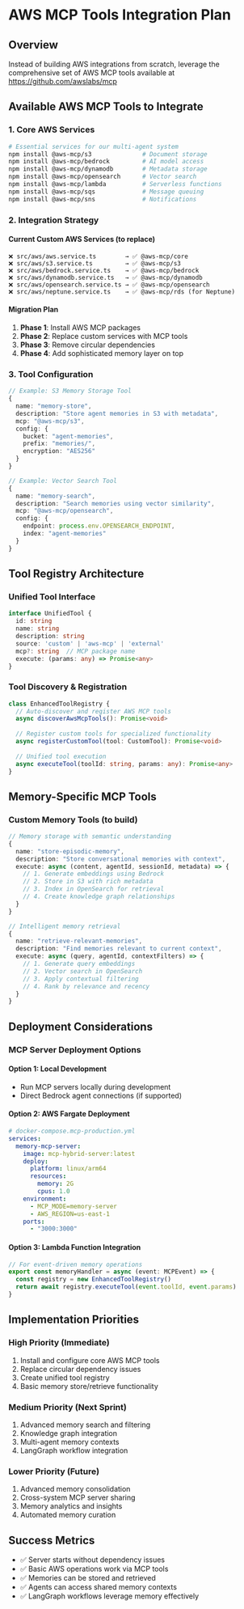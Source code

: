 # AWS MCP Tools Integration Plan

## Overview
Instead of building AWS integrations from scratch, leverage the comprehensive set of AWS MCP tools available at https://github.com/awslabs/mcp

## Available AWS MCP Tools to Integrate

### 1. Core AWS Services
```bash
# Essential services for our multi-agent system
npm install @aws-mcp/s3              # Document storage
npm install @aws-mcp/bedrock         # AI model access
npm install @aws-mcp/dynamodb        # Metadata storage
npm install @aws-mcp/opensearch      # Vector search
npm install @aws-mcp/lambda          # Serverless functions
npm install @aws-mcp/sqs             # Message queuing
npm install @aws-mcp/sns             # Notifications
```

### 2. Integration Strategy

#### Current Custom AWS Services (to replace)
```
❌ src/aws/aws.service.ts        → ✅ @aws-mcp/core
❌ src/aws/s3.service.ts         → ✅ @aws-mcp/s3  
❌ src/aws/bedrock.service.ts    → ✅ @aws-mcp/bedrock
❌ src/aws/dynamodb.service.ts   → ✅ @aws-mcp/dynamodb
❌ src/aws/opensearch.service.ts → ✅ @aws-mcp/opensearch
❌ src/aws/neptune.service.ts    → ✅ @aws-mcp/rds (for Neptune)
```

#### Migration Plan
1. **Phase 1**: Install AWS MCP packages
2. **Phase 2**: Replace custom services with MCP tools
3. **Phase 3**: Remove circular dependencies
4. **Phase 4**: Add sophisticated memory layer on top

### 3. Tool Configuration
```typescript
// Example: S3 Memory Storage Tool
{
  name: "memory-store",
  description: "Store agent memories in S3 with metadata",
  mcp: "@aws-mcp/s3",
  config: {
    bucket: "agent-memories",
    prefix: "memories/",
    encryption: "AES256"
  }
}

// Example: Vector Search Tool  
{
  name: "memory-search",
  description: "Search memories using vector similarity",
  mcp: "@aws-mcp/opensearch", 
  config: {
    endpoint: process.env.OPENSEARCH_ENDPOINT,
    index: "agent-memories"
  }
}
```

## Tool Registry Architecture

### Unified Tool Interface
```typescript
interface UnifiedTool {
  id: string
  name: string
  description: string
  source: 'custom' | 'aws-mcp' | 'external'
  mcp?: string  // MCP package name
  execute: (params: any) => Promise<any>
}
```

### Tool Discovery & Registration
```typescript
class EnhancedToolRegistry {
  // Auto-discover and register AWS MCP tools
  async discoverAwsMcpTools(): Promise<void>
  
  // Register custom tools for specialized functionality
  async registerCustomTool(tool: CustomTool): Promise<void>
  
  // Unified tool execution
  async executeTool(toolId: string, params: any): Promise<any>
}
```

## Memory-Specific MCP Tools

### Custom Memory Tools (to build)
```typescript
// Memory storage with semantic understanding
{
  name: "store-episodic-memory",
  description: "Store conversational memories with context",
  execute: async (content, agentId, sessionId, metadata) => {
    // 1. Generate embeddings using Bedrock
    // 2. Store in S3 with rich metadata  
    // 3. Index in OpenSearch for retrieval
    // 4. Create knowledge graph relationships
  }
}

// Intelligent memory retrieval
{
  name: "retrieve-relevant-memories", 
  description: "Find memories relevant to current context",
  execute: async (query, agentId, contextFilters) => {
    // 1. Generate query embeddings
    // 2. Vector search in OpenSearch
    // 3. Apply contextual filtering
    // 4. Rank by relevance and recency
  }
}
```

## Deployment Considerations

### MCP Server Deployment Options

#### Option 1: Local Development
- Run MCP servers locally during development
- Direct Bedrock agent connections (if supported)

#### Option 2: AWS Fargate Deployment
```yaml
# docker-compose.mcp-production.yml
services:
  memory-mcp-server:
    image: mcp-hybrid-server:latest
    deploy:
      platform: linux/arm64
      resources:
        memory: 2G
        cpus: 1.0
    environment:
      - MCP_MODE=memory-server
      - AWS_REGION=us-east-1
    ports:
      - "3000:3000"
```

#### Option 3: Lambda Function Integration
```typescript
// For event-driven memory operations
export const memoryHandler = async (event: MCPEvent) => {
  const registry = new EnhancedToolRegistry()
  return await registry.executeTool(event.toolId, event.params)
}
```

## Implementation Priorities

### High Priority (Immediate)
1. Install and configure core AWS MCP tools
2. Replace circular dependency issues
3. Create unified tool registry
4. Basic memory store/retrieve functionality

### Medium Priority (Next Sprint)  
1. Advanced memory search and filtering
2. Knowledge graph integration
3. Multi-agent memory contexts
4. LangGraph workflow integration

### Lower Priority (Future)
1. Advanced memory consolidation
2. Cross-system MCP server sharing
3. Memory analytics and insights
4. Automated memory curation

## Success Metrics
- ✅ Server starts without dependency issues
- ✅ Basic AWS operations work via MCP tools
- ✅ Memories can be stored and retrieved
- ✅ Agents can access shared memory contexts
- ✅ LangGraph workflows leverage memory effectively